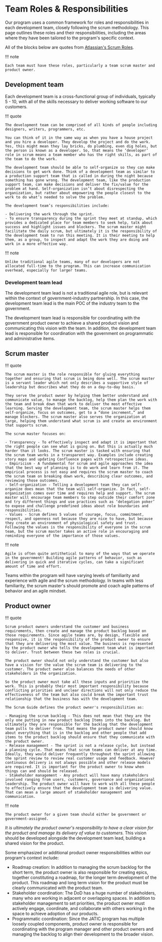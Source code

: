 # Team Roles & Responsibilities

Our program uses a common framework for roles and responsibilities in each development team, closely following the scrum methodology. This page outlines these roles and their responsibilities, including the areas where they have been tailored to the program's specific context. 

All of the blocks below are quotes from [Atlassian's Scrum Roles](https://www.atlassian.com/agile/scrum/roles).

!!! note

    Each team must have these roles, particularly a team scrum master and product owner.

## Development team

Each development team is a cross-functional group of individuals, typically 5 - 10, with all of the skills necessary to deliver working software to our customers.

!!! quote

    The development team can be comprised of all kinds of people including designers, writers, programmers, etc.  
    
    You can think of it in the same way as when you have a house project and you hire a developer. They develop the project and do the work. Yes, this might mean they lay bricks, do plumbing, even dig holes, but the person is known as a developer. So, that means the ‘developer’ role in scrum means a team member who has the right skills, as part of the team to do the work.

    The development team should be able to self-organize so they can make decisions to get work done. Think of a development team as similar to a production support team that is called in during the night because something has gone wrong. The development team, like the production support team, can make decisions and deliver the fix/value for the problem at hand. Self-organization isn’t about disrespecting the organization, but rather about empowering the people closest to the work to do what’s needed to solve the problem.   

    The development team’s responsibilities include:
    
    - Delivering the work through the sprint.
    - To ensure transparency during the sprint they meet at standup, which provides a dedicated place for team members to seek help, talk about success and highlight issues and blockers. The scrum master might facilitate the daily scrum, but ultimately it is the responsibility of the development team to run this meeting. It is their meeting to help them, as a group, to inspect and adapt the work they are doing and work in a more effective way.

!!! note

    Unlike traditional agile teams, many of our developers are not allocated full-time to the program. This can increase communication overhead, especially for larger teams.

### Development team lead

The development team lead is not a traditional agile role, but is relevant within the context of government-industry partnership. In this case, the development team lead is the main POC of the industry team to the government.

The development team lead is responsible for coordinating with the government product owner to achieve a shared product vision and communicating this vision with the team. In addition, the development team lead is responsible for coordination with the government on programmatic and administrative items.

## Scrum master

!!! quote

    The scrum master is the role responsible for gluing everything together and ensuring that scrum is being done well. The scrum master is a servant leader which not only describes a supportive style of leadership but describes what they do on a day-to-day basis. 

    They serve the product owner by helping them better understand and communicate value, to manage the backlog, help them plan the work with the team and break down that work to deliver the most effective learning. Serving the development team, the scrum master helps them self-organize, focus on outcomes, get to a “done increment,” and manage blockers. The scrum master also serves the organization at large, helping them understand what scrum is and create an environment that supports scrum.

    The scrum master focuses on:

    - Transparency - To effectively inspect and adapt it is important that the right people can see what is going on. But this is actually much harder than it looks. The scrum master is tasked with ensuring that the scrum team works in a transparent way. Examples include creating story maps and updating Confluence pages with retrospective ideas.
    - Empiricism - A fundamental for scrum and agile approaches the idea that the best way of planning is to do work and learn from it. The empirical process is not easy and requires the scrum master to coach the scrum team on breaking down work, describing clear outcomes, and reviewing those outcomes.
    - Self-organization - Telling a development team they can self-organize does mean that the team will self-organize. In fact, self-organization comes over time and requires help and support. The scrum master will encourage team members to step outside their comfort zone and try different things and use practices such as ‘delegation poker’ to expose and challenge predefined ideas about role boundaries and responsibilities.
    - Values - Scrum defines 5 values of courage, focus, commitment, respect, and openness not because they are nice to have, but because they create an environment of physiological safety and trust. Following the values is the responsibility of everyone in the scrum team, but the scrum master takes an active role in encouraging and reminding everyone of the importance of those values.

!!! note

    Agile is often quite antithetical to many of the ways that we operate in the government! Building agile patterns of behavior, such as delivering in quick and iterative cycles, can take a significant amount of time and effort.

Teams within the program will have varying levels of familiarity and experience with agile and the scrum methodology. In teams with less familiarity, the scrum master's should promote and coach agile patterns of behavior and an agile mindset. 

## Product owner

!!! quote

    Scrum product owners understand the customer and business requirements, then create and manage the product backlog based on those requirements. Since agile teams are, by design, flexible and responsive, it is the responsibility of the product owner to ensure that they are delivering the most value. The business is represented by the product owner who tells the development team what is important to deliver. Trust between these two roles is crucial.

    The product owner should not only understand the customer but also have a vision for the value the scrum team is delivering to the customer. The product owner also balances the needs of other stakeholders in the organization.  
    
    So the product owner must take all these inputs and prioritize the work. This is probably their most important responsibility because conflicting priorities and unclear directions will not only reduce the effectiveness of the team but also could break the important trust relationship that the business has with the development team.
    
    The Scrum Guide defines the product owner's responsibilities as:

    - Managing the scrum backlog - This does not mean that they are the only one putting in new product backlog Items into the backlog. But ultimately they are responsible for the backlog that the development team pulls to deliver from. That means the product owner should know about everything that is in the backlog and other people that add items to the product backlog should ensure that they communicate with the product owner. 
    - Release management - The sprint is not a release cycle, but instead a planning cycle. That means that scrum teams can deliver at any time. Ideally, they would deliver frequently throughout the sprint allowing the sprint review to review real customer usage and feedback. However continuous delivery is not always possible and other release models are required. It is important for the product owner to know when things can and should be released.
    - Stakeholder management - Any product will have many stakeholders involved ranging from users, customers, governance and organizational leadership. The product owner will have to work with all these people to effectively ensure that the development team is delivering value. That can mean a large amount of stakeholder management and communication.

!!! note

    The product owner for a given team should either be government or government-assigned. 

*It is ultimately the product owner's responsibility to have a clear vision for the product and manage its delivery of value to customers.* This vision should be developed alongside the development team lead, building a shared vision for the product.

Some emphasized or additional product owner responsibilities within our program's context include:

- Roadmap creation: In addition to managing the scrum backlog for the short term, the product owner is also responsible for creating epics, together constituting a roadmap, for the longer term development of the product. This roadmap and long term vision for the product must be clearly communicated with the product team.
- Stakeholder coordination: The DoD has a huge number of stakeholders, many who are working in adjacent or overlapping spaces. In addition to stakeholder management to set priorities, the product owner must actively engage, coordinate, and collaborate with others working in the space to achieve adoption of our products.
- Programmatic coordination: Since the JATIC program has multiple loosely coupled components, product owner is responsible for coordinating with the program manager and other product owners and managing the backlog to align their development to the broader vision.
